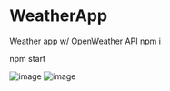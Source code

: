 # WeatherApp
Weather app w/ OpenWeather API
npm i

npm start

![image](https://github.com/kiv1337/WeatherApp/assets/107103362/62aa17b4-5842-45e8-a357-a51d820fb6f2)
![image](https://github.com/kiv1337/WeatherApp/assets/107103362/5d967fb6-6d57-4098-b01f-f434b0f5736c)
